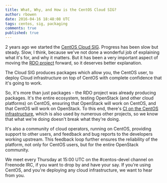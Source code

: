 ```yaml
---
title: What, Why, and How is the CentOS Cloud SIG?
author: rbowen
date: 2016-04-16 18:48:08 UTC
tags: centos, sig, packaging
comments: true
published: true
---
```


2 years ago we started the [CentOS Cloud SIG](https://wiki.centos.org/SpecialInterestGroup/Cloud). Progress has been slow but steady. Slow, I think, because we've not done a wonderful job of explaining what it's for, and why it matters. But it has been a very important aspect of moving the [RDO project](http://rdoproject.org/) forward, so it deserves better explanation.

The Cloud SIG produces packages which allow you, the CentOS user, to deploy Cloud infrastructure on top of CentOS with complete confidence that it's going to work. 

So, it's more than just packages - the RDO project was already producing packages. It's the entire ecosystem, testing OpenStack (and other cloud platforms) on CentOS, ensuring that OpenStack will work on CentOS, and that CentOS will work on OpenStack. To this end, there's [CI on the CentOS infrastructure](https://ci.centos.org/), which is also used by numerous other projects, so we know that what we're doing doesn't break what they're doing.

It's also a community of cloud operators, running on CentOS, providing support to other users, and feedback and bug reports to the developers working upstream. This feedback loop further ensures the reliability of the platform, not only for CentOS users, but for the entire OpenStack community.

We meet every Thursday at 15:00 UTC on the #centos-devel channel on Freenode IRC, if you want to drop by and have your say. If you're using CentOS, and you're deploying any cloud infrastructure, we want to hear from you.